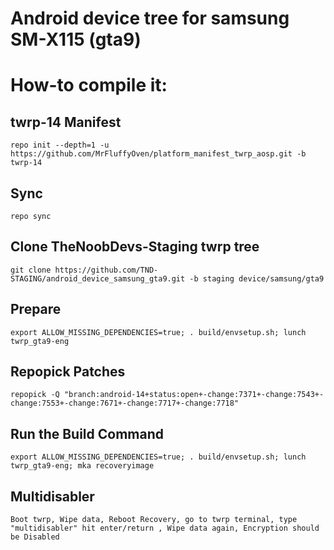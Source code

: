 # Android device tree for samsung SM-X115 (gta9)

# How-to compile it:

## twrp-14 Manifest
    repo init --depth=1 -u https://github.com/MrFluffyOven/platform_manifest_twrp_aosp.git -b twrp-14
## Sync
    repo sync
## Clone TheNoobDevs-Staging twrp tree
    git clone https://github.com/TND-STAGING/android_device_samsung_gta9.git -b staging device/samsung/gta9
## Prepare
    export ALLOW_MISSING_DEPENDENCIES=true; . build/envsetup.sh; lunch twrp_gta9-eng
## Repopick Patches
    repopick -Q "branch:android-14+status:open+-change:7371+-change:7543+-change:7553+-change:7671+-change:7717+-change:7718"
## Run the Build Command
    export ALLOW_MISSING_DEPENDENCIES=true; . build/envsetup.sh; lunch twrp_gta9-eng; mka recoveryimage
## Multidisabler
    Boot twrp, Wipe data, Reboot Recovery, go to twrp terminal, type "multidisabler" hit enter/return , Wipe data again, Encryption should be Disabled

